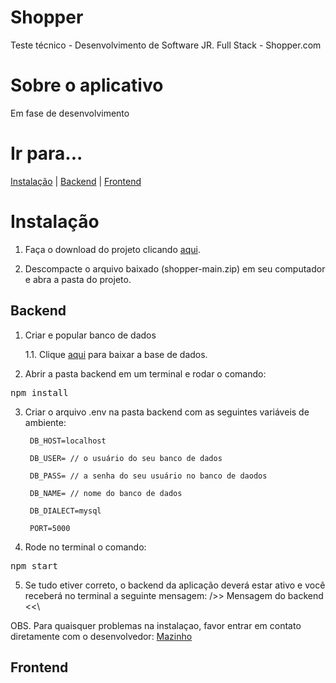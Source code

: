 # Shopper
Teste técnico - Desenvolvimento de Software JR. Full Stack - Shopper.com


# Sobre o aplicativo
Em fase de desenvolvimento

# Ir para...
[Instalação](#Instalação) | [Backend](#Backend) | [Frontend](#Frontend)

# Instalação

1. Faça o download do projeto clicando <a href="https://github.com/mazinhorj/shopper/archive/refs/heads/main.zip"> aqui</a>.

2. Descompacte o arquivo baixado (shopper-main.zip) em seu computador e abra a pasta do projeto.



## Backend
1. Criar e popular banco de dados

    1.1. Clique <a href="">aqui</a> para baixar a base de dados.

2. Abrir a pasta backend em um terminal e rodar o comando:
  <pre>npm install</pre>

3. Criar o arquivo .env na pasta backend com as seguintes variáveis de ambiente:

        DB_HOST=localhost

        DB_USER= // o usuário do seu banco de dados

        DB_PASS= // a senha do seu usuário no banco de daodos

        DB_NAME= // nome do banco de dados 

        DB_DIALECT=mysql

        PORT=5000

4. Rode no terminal o comando:
  <pre>npm start</pre>

5. Se tudo etiver correto, o backend da aplicação deverá estar ativo e você receberá no terminal a seguinte mensagem:
    />> Mensagem do backend <<\

OBS. Para quaisquer problemas na instalaçao, favor entrar em contato diretamente com o desenvolvedor: <a href="mailto:dev.mazinho@gmail.com">Mazinho</a>



## Frontend

